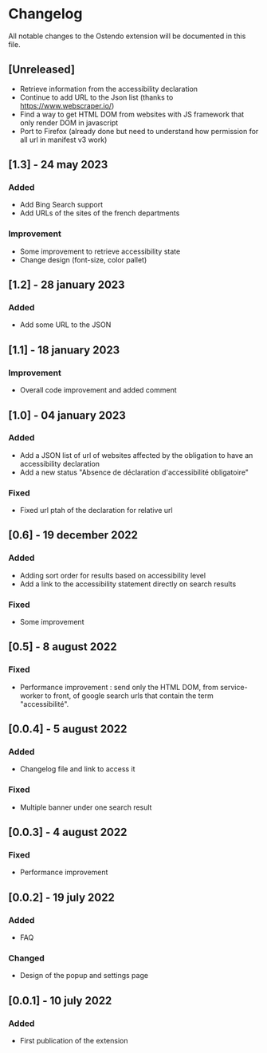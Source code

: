 # Changelog
All notable changes to the Ostendo extension will be documented in this file.

## [Unreleased]
- Retrieve information from the accessibility declaration
- Continue to add URL to the Json list (thanks to https://www.webscraper.io/)
- Find a way to get HTML DOM from websites with JS framework that only render DOM in javascript
- Port to Firefox (already done but need to understand how permission for all url in manifest v3 work)

## [1.3] - 24 may 2023
### Added
- Add Bing Search support
- Add URLs of the sites of the french departments
### Improvement
- Some improvement to retrieve accessibility state
- Change design (font-size, color pallet)

## [1.2] - 28 january 2023
### Added
- Add some URL to the JSON 

## [1.1] - 18 january 2023
### Improvement
- Overall code improvement and added comment

## [1.0] - 04 january 2023
### Added
- Add a JSON list of url of websites affected by the obligation to have an accessibility declaration
- Add a new status "Absence de déclaration d'accessibilité obligatoire"
### Fixed
- Fixed url ptah of the declaration for relative url

## [0.6] - 19 december 2022
### Added
- Adding sort order for results based on accessibility level
- Add a link to the accessibility statement directly on search results 
### Fixed
- Some improvement

## [0.5] - 8 august 2022
### Fixed
- Performance improvement : send only the HTML DOM, from service-worker to front, of google search urls that contain the term "accessibilité".

## [0.0.4] - 5 august 2022
### Added
- Changelog file and link to access it

### Fixed
- Multiple banner under one search result

## [0.0.3] - 4 august 2022
### Fixed
- Performance improvement

## [0.0.2] - 19 july 2022
### Added
- FAQ

### Changed
- Design of the popup and settings page

## [0.0.1] - 10 july 2022
### Added
- First publication of the extension
